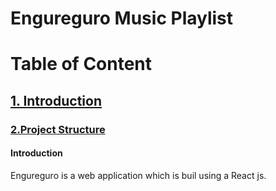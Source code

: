 # Engureguro Music Playlist





# Table of Content

<h2><a href="#introduction"> 1. Introduction</a></h2>
<h3><a href="#project_structure"> 2.Project Structure</a></h3>


<p id="introduction">
  <h4>Introduction</h4>
    Engureguro is a web application which is buil using a React js.
</p>
